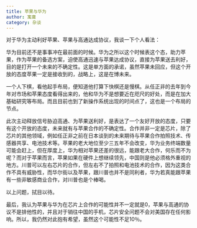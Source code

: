 ```yaml
---
title: 苹果与华为
author: 寓庸
category: 杂谈
---
```

对于华为主动利好苹果、苹果与高通达成协议，我谈一下个人看法：

华为目前还不是事事冲在最前面的时候。华为之所以这个时候表这个态，助力苹果，作为苹果的备选方案，迫使高通迅速与苹果达成协议，直接为苹果送去利好，目的是打开一个未来的不确定性。这是单方面的承诺，虽然苹果未回应，但这个开放的态度苹果一定是接收到的，战略上，这是在博未来。

一个人下棋，看他起手布局，便知道他打算下快棋还是慢棋。从任正非的去年到今年对市场和苹果态度看得出来的，他和华为不是想要近在咫尺的好处，而是在加大基础研究等布局。而且目前也到了新操作系统出现的时间点了，这也是一个布局的节点。

此次主动释放信号胁迫高通、为苹果送利好，是表达了一个友好开放的态度，只要有这个开放的态度，未来就有与苹果合作的不确定性。合作并非一定是芯片，除了芯片的其他领域，例如任正非之前在日本谈到的未来期待与苹果合作拍照技术、传感器共享、电池技术等。苹果的老大地位至少三五年不会改变，华为业务终端数量可能会赶上，但在厚度上，华为相对苹果还差的很远，能跟老大合作，何乐而不为呢？而对于苹果而言，苹果如果在硬件上想继续领先，中国则是他必须格外重视的地方。川普可以左右芯片的合作，但左右不了拍照和电池技术的合作，因为这类合作不具有威胁性，而华尔街以及苹果，跟川普也并不是同利者，华为若真能跟苹果有一些非敏感商业合作，对川普也是个棒喝。

 以上问题，拭目以待。

 最后，我认为苹果与华为在芯片上合作的可能性并不一定就是0，苹果与高通的协议不是排他性的，并且对于销往中国的手机，芯片安全问题不会对美国存在任何影响。所以，我仍然对此抱有希望，虽然这个可能性不足10％。